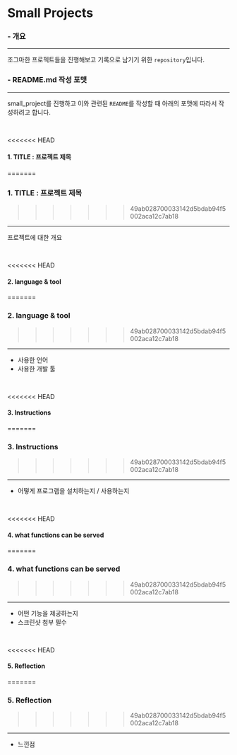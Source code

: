# Small Projects

### - 개요

---

조그마한 프로젝트들을 진행해보고 기록으로 남기기 위한 `repository`입니다.





### - README.md 작성 포맷

---

small_project를 진행하고 이와 관련된 `README`를 작성할 때 아래의 포맷에 따라서 작성하려고 합니다.

<br>

<<<<<<< HEAD
#### 1. TITLE : 프로젝트 제목
=======
### 1. TITLE : 프로젝트 제목
>>>>>>> 49ab028700033142d5bdab94f5002aca12c7ab18

---


프로젝트에 대한 개요

<br>

<<<<<<< HEAD
#### 2. language & tool 
=======
### 2. language & tool 
>>>>>>> 49ab028700033142d5bdab94f5002aca12c7ab18

---

- 사용한 언어
- 사용한 개발 툴

<br>

<<<<<<< HEAD
#### 3. Instructions
=======
### 3. Instructions
>>>>>>> 49ab028700033142d5bdab94f5002aca12c7ab18

---

- 어떻게 프로그램을 설치하는지 / 사용하는지

<br>

<<<<<<< HEAD
#### 4. what functions can be served
=======
### 4. what functions can be served
>>>>>>> 49ab028700033142d5bdab94f5002aca12c7ab18

---

- 어떤 기능을 제공하는지
- 스크린샷 첨부 필수

<br>

<<<<<<< HEAD
#### 5. Reflection
=======
### 5. Reflection
>>>>>>> 49ab028700033142d5bdab94f5002aca12c7ab18

---

- 느낀점

